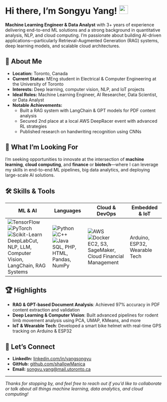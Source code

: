 # Hi there, I’m **Songyu Yang**! <img src="https://media.giphy.com/media/hvRJCLFzcasrR4ia7z/giphy.gif" width="28">

**Machine Learning Engineer & Data Analyst** with 3+ years of experience delivering end-to-end ML solutions and a strong background in quantitative analysis, NLP, and cloud computing. I’m passionate about building AI-driven applications—particularly Retrieval-Augmented Generation (RAG) systems, deep learning models, and scalable cloud architectures.

## :star2: About Me
- **Location:** Toronto, Canada  
- **Current Status:** MEng student in Electrical & Computer Engineering at the University of Toronto  
- **Interests:** Deep learning, computer vision, NLP, and IoT projects  
- **Ideal Roles:** Machine Learning Engineer, AI Researcher, Data Scientist, or Data Analyst  
- **Notable Achievements:**  
  - Built a RAG system with LangChain & GPT models for PDF content analysis  
  - Secured 2nd place at a local AWS DeepRacer event with advanced RL strategies  
  - Published research on handwriting recognition using CNNs  

## :rocket: What I’m Looking For
I’m seeking opportunities to innovate at the intersection of **machine learning**, **cloud computing**, and **finance** or **biotech**—where I can leverage my skills in end-to-end ML pipelines, big data analytics, and deploying large-scale AI solutions.

## :hammer_and_wrench: Skills & Tools
| **ML & AI**          | **Languages** | **Cloud & DevOps**                 | **Embedded & IoT**    |
|----------------------|---------------|-------------------------------------|------------------------|
| ![TensorFlow](https://img.shields.io/badge/TensorFlow-FF6F00.svg?logo=tensorflow&logoColor=white) ![PyTorch](https://img.shields.io/badge/PyTorch-EE4C2C.svg?logo=pytorch&logoColor=white) ![Scikit-Learn](https://img.shields.io/badge/Scikit--Learn-F7931E.svg?logo=scikit-learn&logoColor=white) <br> DeepLabCut, NLP, LLM, Computer Vision, LangChain, RAG Systems | ![Python](https://img.shields.io/badge/Python-3776AB.svg?logo=python&logoColor=white) ![C++](https://img.shields.io/badge/C%2B%2B-00599C.svg?logo=c%2B%2B&logoColor=white) ![Java](https://img.shields.io/badge/Java-ED8B00.svg?logo=java&logoColor=white) <br> SQL, PHP, HTML, Pandas, NumPy | ![AWS](https://img.shields.io/badge/Amazon%20AWS-232F3E.svg?logo=amazon-aws&logoColor=white) ![Docker](https://img.shields.io/badge/Docker-2496ED.svg?logo=docker&logoColor=white) <br> EC2, S3, SageMaker, Cloud Financial Management | Arduino, ESP32, Wearable Tech |

## :trophy: Highlights
- **RAG & GPT-based Document Analysis**: Achieved 97% accuracy in PDF content extraction and validation  
- **Deep Learning & Computer Vision**: Built advanced pipelines for rodent limb movement analysis using PCA, UMAP, KMeans, and more  
- **IoT & Wearable Tech**: Developed a smart bike helmet with real-time GPS tracking on Arduino & ESP32  

## :handshake: Let’s Connect
- **LinkedIn:** [linkedin.com/in/yangsongyu](https://linkedin.com/in/yangsongyu)  
- **GitHub:** [github.com/shallowManica](https://github.com/shallowManica)  
- **Email:** songyu.yang@mail.utoronto.ca  

---

_Thanks for stopping by, and feel free to reach out if you’d like to collaborate or talk about all things machine learning, data analytics, and cloud computing!_  

